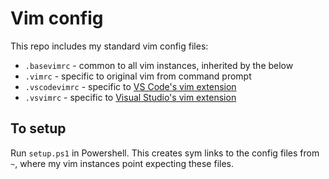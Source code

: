 # Vim config
This repo includes my standard vim config files:
- `.basevimrc` - common to all vim instances, inherited by the below
- `.vimrc` - specific to original vim from command prompt
- `.vscodevimrc` - specific to [VS Code's vim extension](https://github.com/VSCodeVim/Vim)
- `.vsvimrc` - specific to [Visual Studio's vim extension](https://marketplace.visualstudio.com/items?itemName=JaredParMSFT.VsVim2022Preview)

## To setup
Run `setup.ps1` in Powershell. This creates sym links to the config files from `~`, where my vim instances point expecting these files.